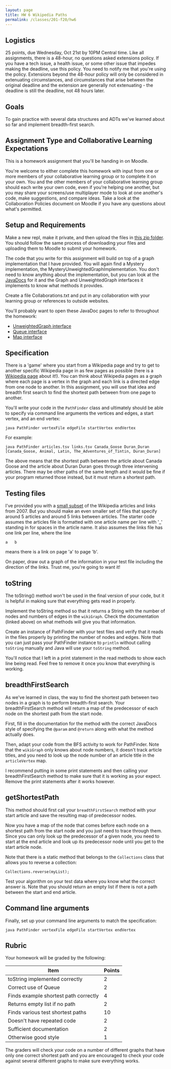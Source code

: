```yaml
---
layout: page
title: HW 6 Wikipedia Paths
permalink: /classes/201-f20/hw6
---
```


## Logistics
25 points, due Wednesday, Oct 21st by 10PM Central time. Like all assignments, there is a 48-hour, no questions asked extensions policy. If you have a tech issue, a health issue, or some other issue that impedes making the deadline, use this policy. You need to notify me that you're using the policy. Extensions beyond the 48-hour policy will only be considered in extenuating circumstances, and circumstances that arise between the original deadline and the extension are generally not extenuating - the deadline is still the deadline, not 48 hours later.

## Goals
To gain practice with several data structures and ADTs we've learned about so far and implement breadth-first search.

## Assignment Type and Collaborative Learning Expectations
This is a homework assignment that you'll be handing in on Moodle.

You're welcome to either complete this homework with input from one or more members of your collaborative learning group or to complete it on your own. You and the other members of your collaborative learning group should each write your own code, even if you're helping one another, but you may share your screens/use multiplayer mode to look at one another's code, make suggestions, and compare ideas. Take a look at the Collaboration Policies document on Moodle if you have any questions about what's permitted.

## Setup and Requirements
Make a new repl, make it private, and then upload the files in [this zip folder](/classes/201-f20/HW6-Pathfinder-Starter.zip). You should follow the same process of downloading your files and uploading them to Moodle to submit your homework. 

The code that you write for this assignment will build on top of a graph implementation that I have provided. You will again find a Mystery implementation, the MysteryUnweightedGraphImplementation. You don't need to know anything about the implementation, but you can look at the [JavaDocs](/classes/201-f20/hw-6javadoc) for it and the Graph and UnweightedGraph interfaces it implements to know what methods it provides.

Create a file Collaborations.txt and put in any collaboration with your learning group or references to outside websites.

You'll probably want to open these JavaDoc pages to refer to throughout the homework:

* [UnweightedGraph interface](/classes/201-f20/hw-6javadoc)
* [Queue interface](https://docs.oracle.com/en/java/javase/11/docs/api/java.base/java/util/Queue.html)
* [Map interface](https://docs.oracle.com/javase/8/docs/api/java/util/Map.html)

## Specification
There is a 'game' where you start from a Wikipedia page and try to get to another specific Wikipedia page in as few pages as possible (here is a [Wikipedia page](http://en.wikipedia.org/wiki/Wikipedia:Six_degrees_of_Wikipedia) about it!). You can think about Wikipedia pages as a graph where each page is a vertex in the graph and each link is a directed edge from one node to another. In this assignment, you will use that idea and breadth first search to find the shortest path between from one page to another.

You'll write your code in the `PathFinder` class and ultimately should be able to specify via command line arguments the vertices and edges, a start vertex, and an end vertex:
```
java PathFinder vertexFile edgeFile startVertex endVertex
```

For example:
```
java PathFinder articles.tsv links.tsv Canada_Goose Duran_Duran
[Canada_Goose, Animal, Latin, The_Adventures_of_Tintin, Duran_Duran]
```

The above means that the shortest path between the article about Canada Goose and the article about Duran Duran goes through three intervening articles. There may be other paths of the same length and it would be fine if your program returned those instead, but it must return a shortest path.

## Testing files
I've provided you with a [small subset](https://snap.stanford.edu/data/wikispeedia.html) of the Wikipedia articles and links from 2007. But you should make an even smaller set of files that specify around 5 articles and around 5 links between articles. The starter code assumes the articles file is formatted with one article name per line with '_' standing in for spaces in the article name. It also assumes the links file has one link per line, where the line
```
a   b
```
means there is a link on page 'a' to page 'b'.

On paper, draw out a graph of the information in your test file including the direction of the links. Trust me, you're going to want it!

## toString
The toString() method won't be used in the final version of your code, but it is helpful in making sure that everything gets read in properly.

Implement the toString method so that it returns a String with the number of nodes and numbers of edges in the `wikiGraph`. Check the documentation (linked above) on what methods will give you that information.

Create an instance of PathFinder with your test files and verify that it reads in the files properly by printing the number of nodes and edges. Note that you can just pass your PathFinder instance to `println` without calling `toString` manually and Java will use your `toString` method.

You'll notice that I left in a print statement in the read methods to show each line being read. Feel free to remove it once you know that everything is working.

## breadthFirstSearch
As we've learned in class, the way to find the shortest path between two nodes in a graph is to perform breadth-first search. Your breadthFirstSearch method will return a map of the predecessor of each node on the shortest path from the start node.

First, fill in the documentation for the method with the correct JavaDocs style of specifying the `@param` and `@return` along with what the method actually does.

Then, adapt your code from the BFS activity to work for PathFinder. Note that the `wikiGraph` only knows about node numbers, it doesn't track article titles, and you need to look up the node number of an article title in the `articleVertex` map.

I recommend putting in some print statements and then calling your breadthFirstSearch method to make sure that it is working as your expect. Remove the print statements after it works however.

## getShortestPath
This method should first call your `breadthFirstSearch` method with your start article and save the resulting map of predecessor nodes.

Now you have a map of the node that comes before each node on a shortest path from the start node and you just need to trace through them.
Since you can only look up the predecessor of a given node, you need to start at the end article and look up its predecessor node until you get to the start article node.

Note that there is a static method that belongs to the `Collections` class that allows you to reverse a collection:
```
Collections.reverse(myList);
```

Test your algorithm on your test data where you know what the correct answer is. Note that you should return an empty list if there is not a path between the start and end article.

## Command line arguments
Finally, set up your command line arguments to match the specification:
```
java PathFinder vertexFile edgeFile startVertex endVertex
```

## Rubric
Your homework will be graded by the following:

| Item | Points |
|-------|--------|
| toString implemented correctly | 2 |
| Correct use of Queue | 2 |
| Finds example shortest path correctly | 4 |
| Returns empty list if no path | 2 |
| Finds various test shortest paths | 10 |
| Doesn't have repeated code | 2 |
| Sufficient documentation | 2 |
| Otherwise good style | 1 |

The graders will check your code on a number of different graphs that have only one correct shortest path and you are encouraged to check your code against several different graphs to make sure everything works.
